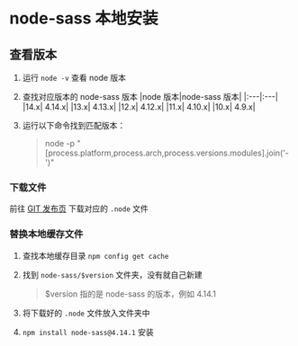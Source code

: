 # node-sass 本地安装

## 查看版本

1. 运行 `node -v` 查看 node 版本
2. 查找对应版本的 node-sass 版本
   |node 版本|node-sass 版本|
   |:---|:---|
   |14.x| 4.14.x|
   |13.x| 4.13.x|
   |12.x| 4.12.x|
   |11.x| 4.10.x|
   |10.x| 4.9.x|
3. 运行以下命令找到匹配版本：
   
   > node -p "[process.platform,process.arch,process.versions.modules].join('-')"

### 下载文件

前往 [GIT 发布页](https://github.com/sass/node-sass/releases) 下载对应的 `.node` 文件

### 替换本地缓存文件

1. 查找本地缓存目录 `npm config get cache`

2. 找到 `node-sass/$version` 文件夹，没有就自己新建
   >
   >\$version 指的是 node-sass 的版本，例如 4.14.1
   
3. 将下载好的 `.node` 文件放入文件夹中

4. `npm install node-sass@4.14.1` 安装
